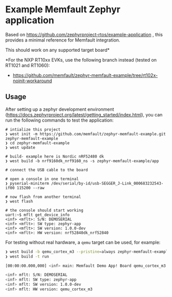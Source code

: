 # Example Memfault Zephyr application

Based on https://github.com/zephyrproject-rtos/example-application , this
provides a minimal reference for Memfault integration.

This should work on any supported target board*

*For the NXP RT10xx EVKs, use the following branch instead (tested on RT1021 and
RT1060):

- https://github.com/memfault/zephyr-memfault-example/tree/rt102x-noinit-workaround

## Usage

After setting up a zephyr development environment
(https://docs.zephyrproject.org/latest/getting_started/index.html), you can run
the following commands to test the application:

```shell
# intialize this project
❯ west init -m https://github.com/memfault/zephyr-memfault-example.git zephyr-memfault-example
❯ cd zephyr-memfault-example
❯ west update

# build- example here is Nordic nRF52480 dk
❯ west build -b nrf9160dk_nrf9160_ns -s zephyr-memfault-example/app

# connect the USB cable to the board

# open a console in one terminal
❯ pyserial-miniterm /dev/serial/by-id/usb-SEGGER_J-Link_000683232543-if00 115200 --raw

# now flash from another terminal
❯ west flash

# the console should start working
uart:~$ mflt get_device_info
<inf> <mflt>: S/N: DEMOSERIAL
<inf> <mflt>: SW type: zephyr-app
<inf> <mflt>: SW version: 1.0.0-dev
<inf> <mflt>: HW version: nrf52840dk_nrf52840
```

For testing without real hardware, a `qemu` target can be used, for example:

```bash
❯ west build -b qemu_cortex_m3 --pristine=always zephyr-memfault-example/app
❯ west build -t run

[00:00:00.000,000] <inf> main: Memfault Demo App! Board qemu_cortex_m3

<inf> mflt: S/N: DEMOSERIAL
<inf> mflt: SW type: zephyr-app
<inf> mflt: SW version: 1.0.0-dev
<inf> mflt: HW version: qemu_cortex_m3
```

